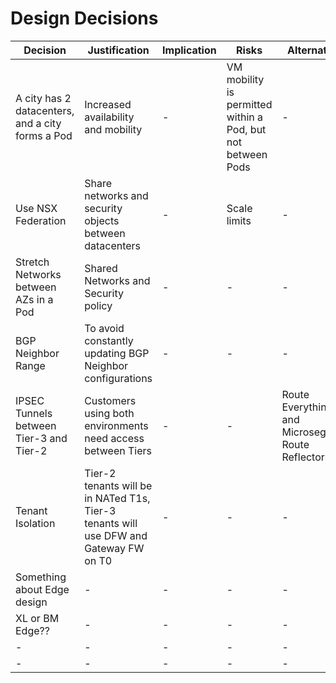 # Design Decisions

| Decision | Justification | Implication | Risks | Alternatives | Notes |
|-|-|-|-|-|-|
| A city has 2 datacenters, and a city forms a Pod | Increased availability and mobility |-| VM mobility is permitted within a Pod, but not between Pods |-|-|
| Use NSX Federation | Share networks and security objects between datacenters | - | Scale limits | - | - |
| Stretch Networks between AZs in a Pod | Shared Networks and Security policy |-|-|-|-|
| BGP Neighbor Range | To avoid constantly updating BGP Neighbor configurations |-|-|-|-|
| IPSEC Tunnels between Tier-3 and Tier-2 | Customers using both environments need access between Tiers |-|-| Route Everything and Microsegment, Route Reflectors |-|
| Tenant Isolation | Tier-2 tenants will be in NATed T1s, Tier-3 tenants will use DFW and Gateway FW on T0 |-|-|-|-|
| Something about Edge design |-|-|-|-|-|
| XL or BM Edge?? |-|-|-|-|-|
|-|-|-|-|-|-|
|-|-|-|-|-|-|
